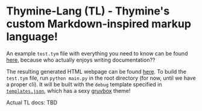 # Thymine-Lang (TL) - Thymine's custom Markdown-inspired markup language!

An example `test.tym` file with everything you need to know can be found [here](https://github.com/t0a5ted/thymine/blob/master/tests/test.tym), because who actually enjoys writing documentation??

The resulting generated HTML webpage can be found [here](https://github.com/t0a5ted/thymine/blob/master/tests/build/test.html).
To build the `test.tym` file, run `python main.py` in the root directory (for now, until we have a proper cli).
It will be built with the `debug` template specified in [`templates.json`](https://github.com/t0a5ted/thymine/blob/master/templates.json), which has a sexy [gruvbox](https://s3-alpha.figma.com/hub/file/320830941/3d7b6fb4-1603-46de-b249-8a964036a8c4-cover) theme!

Actual TL docs: TBD